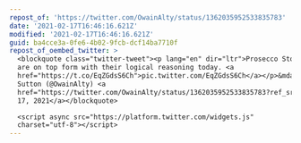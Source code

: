 ```yaml
---
repost_of: 'https://twitter.com/OwainAlty/status/1362035952533835783'
date: '2021-02-17T16:46:16.621Z'
modified: '2021-02-17T16:46:16.621Z'
guid: ba4cce3a-0fe6-4b02-9fcb-dcf14ba7710f
repost_of_oembed_twitter: >
  <blockquote class="twitter-tweet"><p lang="en" dir="ltr">Prosecco Stormfront
  are on top form with their logical reasoning today. <a
  href="https://t.co/EqZGdsS6Ch">pic.twitter.com/EqZGdsS6Ch</a></p>&mdash; Owain
  Sutton (@OwainAlty) <a
  href="https://twitter.com/OwainAlty/status/1362035952533835783?ref_src=twsrc%5Etfw">February
  17, 2021</a></blockquote>

  <script async src="https://platform.twitter.com/widgets.js"
  charset="utf-8"></script>
---
```

 
